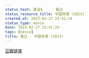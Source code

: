 ```yaml
---
status_text: 废话$      看过
status_resource_title: 中国奇谭‎ (2023)
created_at: 2023-02-27 23:41:24
status_type: movie
date: 2023-02-27 23:41:24
tags: [movie]
title: 看过 - 中国奇谭‎ (2023)
---
```

[豆瓣链接](https://movie.douban.com/subject/35674355/)
